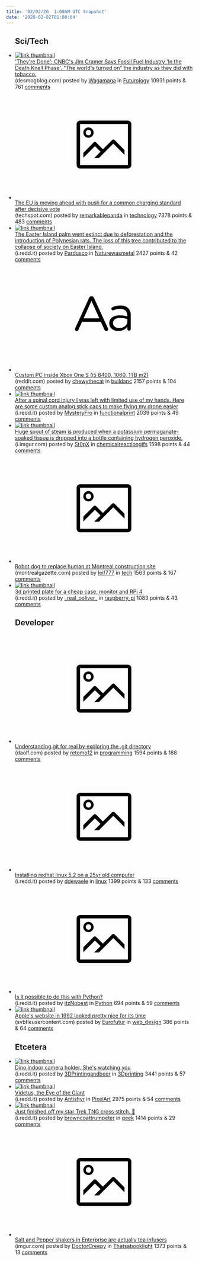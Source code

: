 ```yaml
---
title: '02/02/20  1:00AM UTC Snapshot'
date: '2020-02-02T01:00:04'
---
```

<ul>
<h2>Sci/Tech</h2>

<li><a href='https://www.desmogblog.com/2020/02/01/cnbc-jim-cramer-fossil-fuel-industry-death-knell-phase'><img src='https://b.thumbs.redditmedia.com/FihQjtpbSs5Cl8fjnJB75tIrk4ZzlKgJ2L3bGMadakQ.jpg' alt='link thumbnail'></a><div><div class='linkTitle'><a href='https://www.desmogblog.com/2020/02/01/cnbc-jim-cramer-fossil-fuel-industry-death-knell-phase'>'They're Done': CNBC's Jim Cramer Says Fossil Fuel Industry 'In the Death Knell Phase'. “The world's turned on” the industry as they did with tobacco.</a></div>(desmogblog.com) posted by <a href='https://www.reddit.com/user/Wagamaga'>Wagamaga</a> in <a href='https://www.reddit.com/r/Futurology'>Futurology</a> 10931 points & 761 <a href='https://www.reddit.com/r/Futurology/comments/ex5qm4/theyre_done_cnbcs_jim_cramer_says_fossil_fuel/'>comments</a></div></li>

<li><a href='https://www.techspot.com/news/83811-eu-moving-ahead-push-common-charging-standard-after.html'><svg version='1.1' viewBox='-34 -14 104 64' preserveAspectRatio='xMidYMid meet' xmlns='http://www.w3.org/2000/svg' xmlns:xlink='http://www.w3.org/1999/xlink'>
    <title>link thumbnail</title>
    <path d='M32,4H4A2,2,0,0,0,2,6V30a2,2,0,0,0,2,2H32a2,2,0,0,0,2-2V6A2,2,0,0,0,32,4ZM4,30V6H32V30Z'></path>
    <path d='M8.92,14a3,3,0,1,0-3-3A3,3,0,0,0,8.92,14Zm0-4.6A1.6,1.6,0,1,1,7.33,11,1.6,1.6,0,0,1,8.92,9.41Z'></path>
    <path d='M22.78,15.37l-5.4,5.4-4-4a1,1,0,0,0-1.41,0L5.92,22.9v2.83l6.79-6.79L16,22.18l-3.75,3.75H15l8.45-8.45L30,24V21.18l-5.81-5.81A1,1,0,0,0,22.78,15.37Z'></path>
    </svg></a><div><div class='linkTitle'><a href='https://www.techspot.com/news/83811-eu-moving-ahead-push-common-charging-standard-after.html'>The EU is moving ahead with push for a common charging standard after decisive vote</a></div>(techspot.com) posted by <a href='https://www.reddit.com/user/remarkablepanda'>remarkablepanda</a> in <a href='https://www.reddit.com/r/technology'>technology</a> 7378 points & 483 <a href='https://www.reddit.com/r/technology/comments/ex7c3o/the_eu_is_moving_ahead_with_push_for_a_common/'>comments</a></div></li>

<li><a href='https://i.redd.it/fj1ptx01x6e41.jpg'><img src='https://a.thumbs.redditmedia.com/446oXUvfradATg-hMrLktXpS70Ks2J5cqXZGp118K18.jpg' alt='link thumbnail'></a><div><div class='linkTitle'><a href='https://i.redd.it/fj1ptx01x6e41.jpg'>The Easter Island palm went extinct due to deforestation and the introduction of Polynesian rats. The loss of this tree contributed to the collapse of society on Easter Island.</a></div>(i.redd.it) posted by <a href='https://www.reddit.com/user/Pardusco'>Pardusco</a> in <a href='https://www.reddit.com/r/Naturewasmetal'>Naturewasmetal</a> 2427 points & 42 <a href='https://www.reddit.com/r/Naturewasmetal/comments/ex5bw1/the_easter_island_palm_went_extinct_due_to/'>comments</a></div></li>

<li><a href='https://www.reddit.com/r/buildapc/comments/ex1dd1/custom_pc_inside_xbox_one_s_i5_8400_1060_1tb_m2/'><svg version='1.1' viewBox='-34 -12 104 64' preserveAspectRatio='xMidYMid slice' xmlns='http://www.w3.org/2000/svg' xmlns:xlink='http://www.w3.org/1999/xlink'>
    <title>text link thumbnail</title>
    <path d='M12.19,8.84a1.45,1.45,0,0,0-1.4-1h-.12a1.46,1.46,0,0,0-1.42,1L1.14,26.56a1.29,1.29,0,0,0-.14.59,1,1,0,0,0,1,1,1.12,1.12,0,0,0,1.08-.77l2.08-4.65h11l2.08,4.59a1.24,1.24,0,0,0,1.12.83,1.08,1.08,0,0,0,1.08-1.08,1.64,1.64,0,0,0-.14-.57ZM6.08,20.71l4.59-10.22,4.6,10.22Z'>
    </path>
    <path d='M32.24,14.78A6.35,6.35,0,0,0,27.6,13.2a11.36,11.36,0,0,0-4.7,1,1,1,0,0,0-.58.89,1,1,0,0,0,.94.92,1.23,1.23,0,0,0,.39-.08,8.87,8.87,0,0,1,3.72-.81c2.7,0,4.28,1.33,4.28,3.92v.5a15.29,15.29,0,0,0-4.42-.61c-3.64,0-6.14,1.61-6.14,4.64v.05c0,2.95,2.7,4.48,5.37,4.48a6.29,6.29,0,0,0,5.19-2.48V26.9a1,1,0,0,0,1,1,1,1,0,0,0,1-1.06V19A5.71,5.71,0,0,0,32.24,14.78Zm-.56,7.7c0,2.28-2.17,3.89-4.81,3.89-1.94,0-3.61-1.06-3.61-2.86v-.06c0-1.8,1.5-3,4.2-3a15.2,15.2,0,0,1,4.22.61Z'>
    </path>
    </svg></a><div><div class='linkTitle'><a href='https://www.reddit.com/r/buildapc/comments/ex1dd1/custom_pc_inside_xbox_one_s_i5_8400_1060_1tb_m2/'>Custom PC inside Xbox One S (i5 8400, 1060, 1TB m2)</a></div>(reddit.com) posted by <a href='https://www.reddit.com/user/chewythecat'>chewythecat</a> in <a href='https://www.reddit.com/r/buildapc'>buildapc</a> 2157 points & 104 <a href='https://www.reddit.com/r/buildapc/comments/ex1dd1/custom_pc_inside_xbox_one_s_i5_8400_1060_1tb_m2/'>comments</a></div></li>

<li><a href='https://i.redd.it/yza31itmube41.jpg'><img src='https://b.thumbs.redditmedia.com/L_aKM9za18Xpyf_aW2UGCmNLB4R9dN5qomES0SIweaE.jpg' alt='link thumbnail'></a><div><div class='linkTitle'><a href='https://i.redd.it/yza31itmube41.jpg'>After a spinal cord injury I was left with limited use of my hands. Here are some custom analog stick caps to make flying my drone easier</a></div>(i.redd.it) posted by <a href='https://www.reddit.com/user/MysteryFro'>MysteryFro</a> in <a href='https://www.reddit.com/r/functionalprint'>functionalprint</a> 2039 points & 49 <a href='https://www.reddit.com/r/functionalprint/comments/ex7b5u/after_a_spinal_cord_injury_i_was_left_with/'>comments</a></div></li>

<li><a href='https://i.imgur.com/NBAogxx.gifv'><img src='https://b.thumbs.redditmedia.com/vbLPRXWJ4GeecUuQVOZ7cVze5Q9mphbuTqhuqqisogQ.jpg' alt='link thumbnail'></a><div><div class='linkTitle'><a href='https://i.imgur.com/NBAogxx.gifv'>Huge spout of steam is produced when a potassium permaganate-soaked tissue is dropped into a bottle containing hydrogen peroxide.</a></div>(i.imgur.com) posted by <a href='https://www.reddit.com/user/St0pX'>St0pX</a> in <a href='https://www.reddit.com/r/chemicalreactiongifs'>chemicalreactiongifs</a> 1598 points & 44 <a href='https://www.reddit.com/r/chemicalreactiongifs/comments/ex8xip/huge_spout_of_steam_is_produced_when_a_potassium/'>comments</a></div></li>

<li><a href='https://montrealgazette.com/news/local-news/spot-the-robot-makes-debut-on-quebec-construction-site'><svg version='1.1' viewBox='-34 -14 104 64' preserveAspectRatio='xMidYMid meet' xmlns='http://www.w3.org/2000/svg' xmlns:xlink='http://www.w3.org/1999/xlink'>
    <title>link thumbnail</title>
    <path d='M32,4H4A2,2,0,0,0,2,6V30a2,2,0,0,0,2,2H32a2,2,0,0,0,2-2V6A2,2,0,0,0,32,4ZM4,30V6H32V30Z'></path>
    <path d='M8.92,14a3,3,0,1,0-3-3A3,3,0,0,0,8.92,14Zm0-4.6A1.6,1.6,0,1,1,7.33,11,1.6,1.6,0,0,1,8.92,9.41Z'></path>
    <path d='M22.78,15.37l-5.4,5.4-4-4a1,1,0,0,0-1.41,0L5.92,22.9v2.83l6.79-6.79L16,22.18l-3.75,3.75H15l8.45-8.45L30,24V21.18l-5.81-5.81A1,1,0,0,0,22.78,15.37Z'></path>
    </svg></a><div><div class='linkTitle'><a href='https://montrealgazette.com/news/local-news/spot-the-robot-makes-debut-on-quebec-construction-site'>Robot dog to replace human at Montreal construction site</a></div>(montrealgazette.com) posted by <a href='https://www.reddit.com/user/leif777'>leif777</a> in <a href='https://www.reddit.com/r/tech'>tech</a> 1563 points & 167 <a href='https://www.reddit.com/r/tech/comments/ex6t5z/robot_dog_to_replace_human_at_montreal/'>comments</a></div></li>

<li><a href='https://i.redd.it/5az20p2upbe41.jpg'><img src='https://b.thumbs.redditmedia.com/ZVLx1tlhsJuGKV37KQrvRkF4_8YvlouJ24JIry4HaUk.jpg' alt='link thumbnail'></a><div><div class='linkTitle'><a href='https://i.redd.it/5az20p2upbe41.jpg'>3d printed plate for a cheap case, monitor and RPi 4</a></div>(i.redd.it) posted by <a href='https://www.reddit.com/user/_real_ooliver_'>_real_ooliver_</a> in <a href='https://www.reddit.com/r/raspberry_pi'>raspberry_pi</a> 1083 points & 43 <a href='https://www.reddit.com/r/raspberry_pi/comments/ex76y1/3d_printed_plate_for_a_cheap_case_monitor_and_rpi/'>comments</a></div></li>

<h2>Developer</h2>

<li><a href='https://www.daolf.com/posts/git-series-part-1/'><svg version='1.1' viewBox='-34 -14 104 64' preserveAspectRatio='xMidYMid meet' xmlns='http://www.w3.org/2000/svg' xmlns:xlink='http://www.w3.org/1999/xlink'>
    <title>link thumbnail</title>
    <path d='M32,4H4A2,2,0,0,0,2,6V30a2,2,0,0,0,2,2H32a2,2,0,0,0,2-2V6A2,2,0,0,0,32,4ZM4,30V6H32V30Z'></path>
    <path d='M8.92,14a3,3,0,1,0-3-3A3,3,0,0,0,8.92,14Zm0-4.6A1.6,1.6,0,1,1,7.33,11,1.6,1.6,0,0,1,8.92,9.41Z'></path>
    <path d='M22.78,15.37l-5.4,5.4-4-4a1,1,0,0,0-1.41,0L5.92,22.9v2.83l6.79-6.79L16,22.18l-3.75,3.75H15l8.45-8.45L30,24V21.18l-5.81-5.81A1,1,0,0,0,22.78,15.37Z'></path>
    </svg></a><div><div class='linkTitle'><a href='https://www.daolf.com/posts/git-series-part-1/'>Understanding git for real by exploring the .git directory</a></div>(daolf.com) posted by <a href='https://www.reddit.com/user/retomo12'>retomo12</a> in <a href='https://www.reddit.com/r/programming'>programming</a> 1594 points & 188 <a href='https://www.reddit.com/r/programming/comments/ex5rzh/understanding_git_for_real_by_exploring_the_git/'>comments</a></div></li>

<li><a href='https://i.redd.it/hrob1603yae41.jpg'><svg version='1.1' viewBox='-34 -14 104 64' preserveAspectRatio='xMidYMid meet' xmlns='http://www.w3.org/2000/svg' xmlns:xlink='http://www.w3.org/1999/xlink'>
    <title>link thumbnail</title>
    <path d='M32,4H4A2,2,0,0,0,2,6V30a2,2,0,0,0,2,2H32a2,2,0,0,0,2-2V6A2,2,0,0,0,32,4ZM4,30V6H32V30Z'></path>
    <path d='M8.92,14a3,3,0,1,0-3-3A3,3,0,0,0,8.92,14Zm0-4.6A1.6,1.6,0,1,1,7.33,11,1.6,1.6,0,0,1,8.92,9.41Z'></path>
    <path d='M22.78,15.37l-5.4,5.4-4-4a1,1,0,0,0-1.41,0L5.92,22.9v2.83l6.79-6.79L16,22.18l-3.75,3.75H15l8.45-8.45L30,24V21.18l-5.81-5.81A1,1,0,0,0,22.78,15.37Z'></path>
    </svg></a><div><div class='linkTitle'><a href='https://i.redd.it/hrob1603yae41.jpg'>Installing redhat linux 5.2 on a 25yr old computer</a></div>(i.redd.it) posted by <a href='https://www.reddit.com/user/ddewaele'>ddewaele</a> in <a href='https://www.reddit.com/r/linux'>linux</a> 1399 points & 133 <a href='https://www.reddit.com/r/linux/comments/ex55uq/installing_redhat_linux_52_on_a_25yr_old_computer/'>comments</a></div></li>

<li><a href='https://i.redd.it/gi81b30yhqd41.png'><svg version='1.1' viewBox='-34 -14 104 64' preserveAspectRatio='xMidYMid meet' xmlns='http://www.w3.org/2000/svg' xmlns:xlink='http://www.w3.org/1999/xlink'>
    <title>link thumbnail</title>
    <path d='M32,4H4A2,2,0,0,0,2,6V30a2,2,0,0,0,2,2H32a2,2,0,0,0,2-2V6A2,2,0,0,0,32,4ZM4,30V6H32V30Z'></path>
    <path d='M8.92,14a3,3,0,1,0-3-3A3,3,0,0,0,8.92,14Zm0-4.6A1.6,1.6,0,1,1,7.33,11,1.6,1.6,0,0,1,8.92,9.41Z'></path>
    <path d='M22.78,15.37l-5.4,5.4-4-4a1,1,0,0,0-1.41,0L5.92,22.9v2.83l6.79-6.79L16,22.18l-3.75,3.75H15l8.45-8.45L30,24V21.18l-5.81-5.81A1,1,0,0,0,22.78,15.37Z'></path>
    </svg></a><div><div class='linkTitle'><a href='https://i.redd.it/gi81b30yhqd41.png'>Is it possible to do this with Python?</a></div>(i.redd.it) posted by <a href='https://www.reddit.com/user/itzNobest'>itzNobest</a> in <a href='https://www.reddit.com/r/Python'>Python</a> 694 points & 59 <a href='https://www.reddit.com/r/Python/comments/ex4fwo/is_it_possible_to_do_this_with_python/'>comments</a></div></li>

<li><a href='https://svbtleusercontent.com/ov3aqotjljgmcg_retina.png'><img src='https://b.thumbs.redditmedia.com/78i2wvvYOH6pdxQkU4K3pdU-9i7pI3PcECqHxX0tCPg.jpg' alt='link thumbnail'></a><div><div class='linkTitle'><a href='https://svbtleusercontent.com/ov3aqotjljgmcg_retina.png'>Apple's website in 1992 looked pretty nice for its time</a></div>(svbtleusercontent.com) posted by <a href='https://www.reddit.com/user/Eurofutur'>Eurofutur</a> in <a href='https://www.reddit.com/r/web_design'>web_design</a> 386 points & 64 <a href='https://www.reddit.com/r/web_design/comments/ex9m7o/apples_website_in_1992_looked_pretty_nice_for_its/'>comments</a></div></li>

<h2>Etcetera</h2>

<li><a href='https://i.redd.it/1pykeko1ebe41.jpg'><img src='https://b.thumbs.redditmedia.com/ZZsGKvGe9hxohg8jNWlONfnl9VsKr-Zxrl-so-C_crY.jpg' alt='link thumbnail'></a><div><div class='linkTitle'><a href='https://i.redd.it/1pykeko1ebe41.jpg'>Dino indoor camera holder. She's watching you</a></div>(i.redd.it) posted by <a href='https://www.reddit.com/user/3DPrintingandbeer'>3DPrintingandbeer</a> in <a href='https://www.reddit.com/r/3Dprinting'>3Dprinting</a> 3441 points & 57 <a href='https://www.reddit.com/r/3Dprinting/comments/ex64xh/dino_indoor_camera_holder_shes_watching_you/'>comments</a></div></li>

<li><a href='https://i.redd.it/0431a1grt9e41.gif'><img src='https://b.thumbs.redditmedia.com/MiKwG8gOzryz1JaR6IcvLvBIJPmKuc-ijeLXMp__SaE.jpg' alt='link thumbnail'></a><div><div class='linkTitle'><a href='https://i.redd.it/0431a1grt9e41.gif'>Videtus, the Eye of the Giant</a></div>(i.redd.it) posted by <a href='https://www.reddit.com/user/Antishyr'>Antishyr</a> in <a href='https://www.reddit.com/r/PixelArt'>PixelArt</a> 2975 points & 54 <a href='https://www.reddit.com/r/PixelArt/comments/ex30ia/videtus_the_eye_of_the_giant/'>comments</a></div></li>

<li><a href='https://i.redd.it/j3t8q3q63be41.jpg'><img src='https://b.thumbs.redditmedia.com/iHU7dBVCyAar33GzW10q6CFeSW3JYxAoAsgrx2pbD_E.jpg' alt='link thumbnail'></a><div><div class='linkTitle'><a href='https://i.redd.it/j3t8q3q63be41.jpg'>Just finished off my star Trek TNG cross stitch. 🖖</a></div>(i.redd.it) posted by <a href='https://www.reddit.com/user/browncoattrumpeter'>browncoattrumpeter</a> in <a href='https://www.reddit.com/r/geek'>geek</a> 1414 points & 29 <a href='https://www.reddit.com/r/geek/comments/ex5gm8/just_finished_off_my_star_trek_tng_cross_stitch/'>comments</a></div></li>

<li><a href='https://imgur.com/TLGQGGc'><svg version='1.1' viewBox='-34 -14 104 64' preserveAspectRatio='xMidYMid meet' xmlns='http://www.w3.org/2000/svg' xmlns:xlink='http://www.w3.org/1999/xlink'>
    <title>link thumbnail</title>
    <path d='M32,4H4A2,2,0,0,0,2,6V30a2,2,0,0,0,2,2H32a2,2,0,0,0,2-2V6A2,2,0,0,0,32,4ZM4,30V6H32V30Z'></path>
    <path d='M8.92,14a3,3,0,1,0-3-3A3,3,0,0,0,8.92,14Zm0-4.6A1.6,1.6,0,1,1,7.33,11,1.6,1.6,0,0,1,8.92,9.41Z'></path>
    <path d='M22.78,15.37l-5.4,5.4-4-4a1,1,0,0,0-1.41,0L5.92,22.9v2.83l6.79-6.79L16,22.18l-3.75,3.75H15l8.45-8.45L30,24V21.18l-5.81-5.81A1,1,0,0,0,22.78,15.37Z'></path>
    </svg></a><div><div class='linkTitle'><a href='https://imgur.com/TLGQGGc'>Salt and Pepper shakers in Enterprise are actually tea infusers</a></div>(imgur.com) posted by <a href='https://www.reddit.com/user/DoctorCreepy'>DoctorCreepy</a> in <a href='https://www.reddit.com/r/Thatsabooklight'>Thatsabooklight</a> 1373 points & 13 <a href='https://www.reddit.com/r/Thatsabooklight/comments/ex61ik/salt_and_pepper_shakers_in_enterprise_are/'>comments</a></div></li>

</ul>
